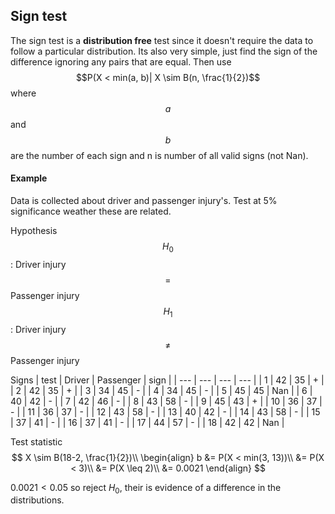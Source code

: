 ## Sign test
The sign test is a **distribution free** test since it doesn't require the data to follow a particular distribution. Its also very simple, just find the sign of the difference ignoring any pairs that are equal. Then use $$P(X < min(a, b)| X \sim B(n, \frac{1}{2})$$ where $$a$$ and $$b$$ are the number of each sign and n is number of all valid signs (not Nan).

#### Example

Data is collected about driver and passenger injury's. Test at 5% significance weather these are related.

Hypothesis
$$H_0$$: Driver injury $$=$$ Passenger injury
$$H_1$$: Driver injury $$\ne$$ Passenger injury

Signs
| test | Driver | Passenger | sign |
| --- | --- | --- | --- |
| 1 | 42 | 35 | + |
| 2 | 42 | 35 | + |
| 3 | 34 | 45 | - |
| 4 | 34 | 45 | - |
| 5 | 45 | 45 | Nan |
| 6 | 40 | 42 | - |
| 7 | 42 | 46 | - |
| 8 | 43 | 58 | - |
| 9 | 45 | 43 | + |
| 10 | 36 | 37 | - |
| 11 | 36 | 37 | - |
| 12 | 43 | 58 | - |
| 13 | 40 | 42 | - |
| 14 | 43 | 58 | - |
| 15 | 37 | 41 | - |
| 16 | 37 | 41 | - |
| 17 | 44 | 57 | - |
| 18 | 42 | 42 | Nan |

Test statistic
$$
X \sim B(18-2, \frac{1}{2})\\
\begin{align}
b &= P(X < min(3, 13))\\
   &= P(X < 3)\\
   &= P(X \leq 2)\\
   &= 0.0021
\end{align}
$$

$0.0021 < 0.05$ so reject $H_0$, their is evidence of a difference in the distributions.
